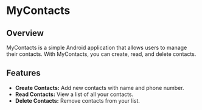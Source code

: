 # MyContacts

## Overview

MyContacts is a simple Android application that allows users to manage their contacts. With MyContacts, you can create, read, and delete contacts.

## Features

- **Create Contacts:** Add new contacts with name and phone number.
- **Read Contacts:** View a list of all your contacts.
- **Delete Contacts:** Remove contacts from your list.
